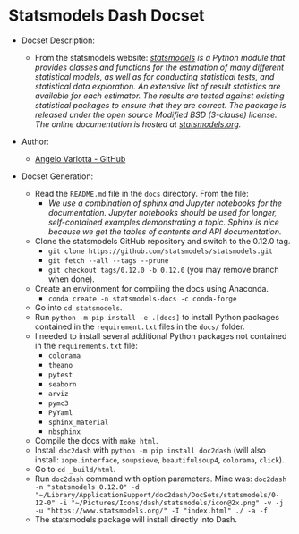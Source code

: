 Statsmodels Dash Docset
=======================

- Docset Description:
    - From the statsmodels website: _[statsmodels](https://www.statsmodels.org/stable/about.html#about-statsmodels) is a Python module that provides classes and functions for the estimation of many different statistical models, as well as for conducting statistical tests, and statistical data exploration. An extensive list of result statistics are available for each estimator. The results are tested against existing statistical packages to ensure that they are correct. The package is released under the open source Modified BSD (3-clause) license. The online documentation is hosted at [statsmodels.org](https://www.statsmodels.org/)._

- Author:
    - [Angelo Varlotta - GitHub](https://github.com/capac)

- Docset Generation:
    - Read the `README.md` file in the `docs` directory. From the file:
      - _We use a combination of sphinx and Jupyter notebooks for the documentation. Jupyter notebooks should be used for longer, self-contained examples demonstrating a topic. Sphinx is nice because we get the tables of contents and API documentation._
    - Clone the statsmodels GitHub repository and switch to the 0.12.0 tag.
        - `git clone https://github.com/statsmodels/statsmodels.git`
        - `git fetch --all --tags --prune`
        - `git checkout tags/0.12.0 -b 0.12.0` (you may remove branch when done).
    - Create an environment for compiling the docs using Anaconda.
      - `conda create -n statsmodels-docs -c conda-forge`
    - Go into `cd statsmodels`.
    - Run `python -m pip install -e .[docs]` to install Python packages contained in the `requirement.txt` files in the `docs/` folder.
    - I needed to install several additional Python packages not contained in the `requirements.txt` file:
        - `colorama`
        - `theano`
        - `pytest`
        - `seaborn`
        - `arviz`
        - `pymc3`
        - `PyYaml`
        - `sphinx_material`
        - `nbsphinx`
    - Compile the docs with `make html`.
    - Install `doc2dash` with `python -m pip install doc2dash` (will also install: `zope.interface`, `soupsieve`, `beautifulsoup4`, `colorama`, `click`).
    - Go to `cd _build/html`.
    - Run `doc2dash` command with option parameters. Mine was: 
    ```doc2dash -n "statsmodels 0.12.0" -d "~/Library/ApplicationSupport/doc2dash/DocSets/statsmodels/0-12-0" -i "~/Pictures/Icons/dash/statsmodels/icon@2x.png" -v -j -u "https://www.statsmodels.org/" -I "index.html" ./ -a -f```
    - The statsmodels package will install directly into Dash.
